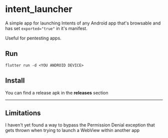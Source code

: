 # intent_launcher

A simple app for launching Intents of any Android app that's browsable and has set `exported="true"` in it's manifest.

Useful for pentesting apps.

## Run

`flutter run -d <YOU ANDROID DEVICE>`

## Install

You can find a release apk in the **releases** section

---

## Limitations

I haven't yet found a way to bypass the Permission Denial exception that gets thrown when trying to launch a WebView within another app
